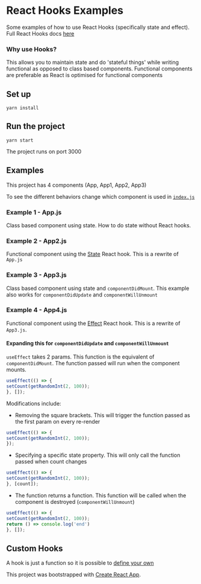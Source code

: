 # React Hooks Examples

Some examples of how to use React Hooks (specifically state and effect). Full React Hooks docs [here](https://reactjs.org/docs/hooks-intro.html)

### Why use Hooks?

This allows you to maintain state and do 'stateful things' while writing functional as opposed to class based components. Functional components are preferable as React is optimised for functional components

## Set up 

```
yarn install
```

## Run the project

```
yarn start 
```

The project runs on port 3000

## Examples

This project has 4 components (App, App1, App2, App3)

To see the different behaviors change which component is used in [`index.js`](./src/index.js)

### Example 1 - App.js

Class based component using state. How to do state without React hooks.

### Example 2 - App2.js

Functional component using the [State](https://reactjs.org/docs/hooks-state.html) React hook. This is a rewrite of `App.js`

### Example 3 - App3.js

Class based component using state and `componentDidMount`. This example also works for `componentDidUpdate` and `componentWillUnmount`

### Example 4 - App4.js

Functional component using the [Effect](https://reactjs.org/docs/hooks-effect.html) React hook. This is a rewrite of `App3.js`.

#### Expanding this for `componentDidUpdate` and `componentWillUnmount`

`useEffect` takes 2 params. This function is the equivalent of `componentDidMount`. The function passed will run when the component mounts.

```javascript
useEffect(() => {
setCount(getRandomInt(2, 100));
}, []);
```

Modifications include:

* Removing the square brackets. This will trigger the function passed as the first param on every re-render
```javascript
useEffect(() => {
setCount(getRandomInt(2, 100));
});
```

* Specifying a specific state property. This will only call the function passed when count changes
```javascript
useEffect(() => {
setCount(getRandomInt(2, 100));
}, [count]);
```

* The function returns a function. This function will be called when the component is destroyed (`componentWillUnmount`)
```javascript
useEffect(() => {
setCount(getRandomInt(2, 100));
return () => console.log('end')
}, []);
```

## Custom Hooks

A hook is just a function so it is possible to [define your own](https://reactjs.org/docs/hooks-custom.html)

This project was bootstrapped with [Create React App](https://github.com/facebook/create-react-app).
